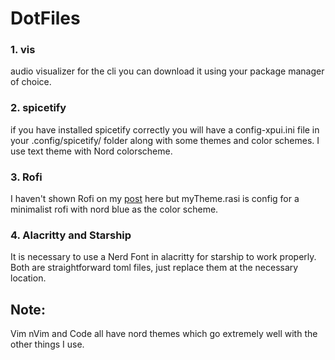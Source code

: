 # DotFiles
### 1. vis
audio visualizer for the cli you can download it using your package manager of choice.
### 2. spicetify
if you have installed spicetify correctly you will have a config-xpui.ini file in your .config/spicetify/ folder along with some themes
and color schemes. I use text theme with Nord colorscheme.
### 3. Rofi 
I haven't shown Rofi on my [post](https://www.reddit.com/r/unixporn/comments/18zdsvc/kwinkdenerd_for_nord/) here but myTheme.rasi is 
config for a minimalist rofi with nord blue as the color scheme.
### 4. Alacritty and Starship
It is necessary to use a Nerd Font in alacritty for starship to work properly. Both are straightforward toml files, just replace them 
at the necessary location.

## Note: 
Vim nVim and Code all have nord themes which go extremely well with the other things I use.
